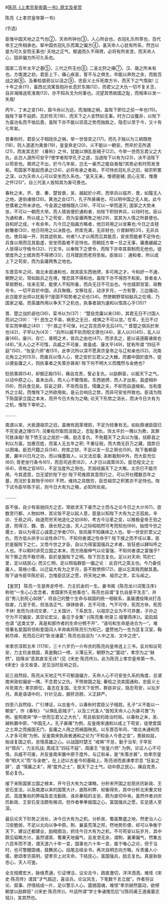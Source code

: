 #[陈亮《上孝宗皇帝第一书》原文及鉴赏](https://www.vrrw.net/wx/10386.html)

陈亮《上孝宗皇帝第一书》

(节选)

臣惟中国天地之正气也②，天命所钟也③，人心所会也，衣冠礼乐所萃也，百代帝王之所相承也。挈中国衣冠礼乐而寓之偏方④，虽天命人心犹有所系，然岂以是为可久安而无事也! 天地之正气，郁遏而久不得骋，必将有所发泄，而天命人心，固非偏方所可久系也。

国家二百年太平之基⑤，三代之所无也⑥; 二圣北狩之痛⑦，汉、唐之所未有也。方南渡之初，君臣上下，痛心疾首，誓不与之俱生，卒能以奔败之余，而胜百战之敌⑧。及秦桧倡邪议以沮之⑨，忠臣义士斥死南方⑩，而天下之气惰矣! 三十年之余(11)，虽西北流寓皆抱孙长息於东南(12)，而君父之大仇一切不复关念，自非海陵送死淮南(13)，亦不知兵戈为何事也。况望其愤故国之耻，而相率以发一矢哉!

丙午、丁未之变(14)，距今尚以为远，而海陵之祸，盖陛下即位之前一年也(15)。独陛下奋不自顾，志於殄灭(16)，而天下之人安然如无事。时方口议腹非，以陛下为喜功名而不恤后患，虽陛下亦不能以崇高之势而独胜之，隐忍以至于今，又十有七年矣。

昔春秋时，君臣父子相戕杀之祸，举一世皆安之(17)。而孔子独以为三纲既绝(18)，则人道遂为禽兽(19)，皇皇奔走(20)，义不能以一朝安。然卒於无所遇(21)，而发其志於 《春秋》之书，犹能以惧乱臣贼子(22)。今举一世而忘君父之大仇，此岂人道所可安乎?使学者知学孔子之道，当道陛下以有为(23)，决不沮陛下以苟安也。南师之不出，於今几年矣，岂无一豪杰之能自奋哉?其势必有时而发泄矣。苟国家不能起而承之(24)，必将有承之者矣。不可恃衣冠礼乐之旧，祖宗积累之深，以为天命人心可以安坐而久系也。“皇天无亲，惟德是辅; 民心无常，惟惠之怀(25)”。自三代圣人皆知其为甚可畏也。

春秋之末，齐、晋、秦、楚皆衰，吴、越起於小邦，而举兵以临齐、晋，如履无人之地，遂伯诸侯(26)。黄池之会(27)，孔子所甚痛也，可以明中国之无人矣。此今世儒者之所未讲也。今金源之植根既久(28)，不可以一举而遂灭; 国家之大势未张，不可以一朝而大举。而人情皆便於通和者，劝陛下积财养兵，以待时也。臣以为通和者，所以成上下之苟安，而为妄庸两售之地(29)，宜其为人情之所甚便也。自和好之成，十有余年。凡今日之指画方略者，他日将用之以坐筹也;今日之击毬射雕者(30)，他日将用之以决胜也。府库充满，无非财也; 介胄鲜明(31)，无非兵也。使兵端一开，则其迹败矣。何者?人才以用而见其能否，安坐而能者不足恃也; 兵食以用而见其盈虚，安坐而盈者不足恃也。而朝廷方幸一旦之无事，庸愚龌龊之人皆得以守格令(32)、行文书，以奉陛下之使令，而陛下亦幸其易制而无他也。徒使度外之士摈弃而不得骋(33)，日月蹉跎而老将至矣。臣故曰： 通和者，所以成上下之苟安，而为妄庸两售之地也。

东晋百年之间，南北未尝通和也，故其臣东西驰骋，多可用之才。今和好一不通，朝野之论，常如敌兵之在境，惟恐其不得和也，虽陛下亦不得而不和矣。昔者金人草居野处，往来无常，能使人不知所备，而兵无日不可出也。今也城郭宫室，政教号令，一切不异於中国，点兵聚粮，文移往反，动涉岁月，一方有警，三边骚动，此岂能岁出师以扰我乎?是固不知势者之论也(34)。然使朝野常如敌兵之在境，乃国家之福，而英雄所用以争天下之机也，执事者胡为速和以惰其心乎(35)?

晋、楚之战於邲也(36)，栾书以为(37)： “楚自克庸以来(38)，其君无日不讨国人而训之(39)： ‘于! 民生之不易，祸至之无日，戒惧之不可以怠。’ 在军，无日不讨军实而申儆之(40)： ‘于! 胜之不可保，纣之百克而卒无后(41)。’” 晋楚之弭兵於宋也(42)，子罕以为(43)： “兵所以威不轨而昭文德也(44)，圣人以兴(45)，乱人以废(46)。废兴、存亡、昏明之术，皆兵之由也(47)。而求去之，是以诬道蔽诸侯也(48)。”夫人心之不可惰，兵威之不可废，故虽成、康太平(49)，犹有所谓 “四征不庭”(50)，“张皇六师”者(51)，此李沆所以深不愿真宗皇帝之与辽和亲也(52)。况南北角立之时(53)，而废兵以惰人心，使之安於忘君父之大雠，而置中国於度外，徒以便妄庸之人，则执事者之失策亦甚矣! 陛下何不明大义而慨然与金绝也?

贬损乘舆(54)，却御正殿(55)，痛自克责，誓必复仇，以励群臣，以振天下之气，以动中原之心，虽未出兵，而人心不敢惰矣。东西驰骋，而人才出矣。盈虚相补(56)，而兵食见矣。狂妄之辞，不攻而自息，懦庸之夫，不却而自退缩矣。当有度外之士起，而惟陛下之所欲用矣。是云合响应之势，而非可安坐所致也。臣请为陛下陈国家立国之本末，而开今日大有为之略; 论天下形势之消长，而决今日大有为之机，惟陛下幸听之。

………

南渡以来，大抵遵祖宗之旧，虽微有因革增损，不足为轻重有无。如赵鼎诸臣固已不究变通之理(57); 况秦桧尽取而沮毁之，忍耻事仇，饰太平於一隅以为欺，其罪可胜诛哉! 陛下愤王业之屈於一隅，励志复仇，不免籍天下之兵以为强，括郡县之利以为富。加惠百姓，而富人无五年之积; 不重征税，而大商无巨万之藏，国势日以困竭。臣恐尺籍之兵(58)，府库之财，不足以支一旦之用也(59)。陛下蚤朝晏罢，冀中兴日月之功，而以绳墨取人，以文法涖事; 圣断裁制中外，而大臣充位(60); 胥吏坐行条令(61)，而百司逃责(62)，人才日以阘茸(63)。臣恐程文之士(64)，资格之官(65)，不足当度外之用也。艺祖经画天下之大略，太宗已不能尽用，今其遗意，岂无望於陛下也! 陛下苟推原其意而行之，可以开社稷数百年之基，而况於复故物乎(66)! 不然，维持之具既穷，臣恐祖宗之积累亦不足恃也。陛下试令臣毕陈于前，则今日大有为之略，必知所处矣。

………

臣不佞，自少有驱驰四方之志，常欲求天下豪杰之士而与之论今日之大计(67)。尝数至行都，人物如林，其论皆不足以起人意，臣是以知陛下大有为之志孤矣。辛卯、壬辰之间，始退而穷天地造化之初(68)，考古今沿革之变，以推极皇帝王伯之道，而得汉、魏、晋、唐长短之由，天人之际昭昭然可考而知也(69)。始悟今世之儒士，自以为得正心诚意之学者(70)，皆风痺不知痛痒之人也。举一世安於君父之仇，而方低头拱手以谈性命(71)，不知何者谓之性命乎? 陛下接之而不任以事，臣於是服陛下之仁。又悟今世之才臣，自以为得富国强兵之术者，皆狂惑以肆叫呼之人也。不以暇时讲究立国之本末，而方扬眉伸气以论富强，不知何者谓之富强乎? 陛下察之而不敢尽用，臣於是服陛下之明。陛下厉志复仇，足以对天命; 笃於仁爱，足以结民心; 而又仁明，足以照临群臣一偏之论： 此百代之英主也。今乃委任庸人，笼络小儒，以迁延大有为之岁月，臣不胜愤悱(72)，是以忘其贱而献其愚。陛下诚令臣毕陈於前，岂惟臣区区之愿，将天地之神、祖宗之灵，实与闻之。



【鉴赏】 陈亮一生是奔走呼号、力主抗金的一生。姜书阁《陈亮龙川词笺注序》称他“一生心心念念者，舍国家外无他事也”。陈亮也自谓“复仇自是平生志”，并且“男儿到死心如铁”，将自己的整个生命与祖国的统一相联系，虽屡遭投降派打击陷害，几至于死，但浩浩正气、铮铮铁骨，志不可改，气不可夺，死而方休，死而不休! 发而为诗词文章，“上关国计，下系民生，以祖宗之业为不可弃置，子孙之守为不可偏安，其崇论宏议，备见于全集” (《陈亮集·附录三·姬肇燕序》)。梁启超也谓 “这类文学，真是和那作者的生命分劈不开”、“语句和生命是进合为一”。难怪著名爱国将领和爱国词人辛弃疾将陈亮引为知己，盛赞他乃一生为匡复汉室，鞠躬尽瘁、死而后已的“卧龙诸葛”; 陈亮也自诩为 “人中之龙、文中之虎”。

宋孝宗淳熙五年 (1178)，三十六岁仍一介布衣的陈亮向皇帝连上三书，反对和议苟安，力主抗金救国，真是胸口一喷、义薄云天，朝野为之“震动”，孝宗为之“赫然”，投降派“恶其直言无讳” (见《宋史·陈亮传》)。此为陈亮上孝宗皇帝第一书，《宋史》全文收录，足见当时反响之巨。

前三自然段，陈亮从天地正气不可郁遏偏方，天命人心不可安坐久系的角度，总谓南宋政权偏安一隅，不念君父之仇，不愤故国之耻; 秦桧之流卖国通和，忠臣义士斥死南方; 孝宗即位，虽志在复国，无奈天下安然，群臣非议，隐忍苟安，以玩岁月。真是语语中的，针针见血，披肝沥胆，义正辞严。

四至八自然段，广引博证，以古鉴今，以春秋时君臣父子相戕，孔子“义不能以一朝安”，作《春秋》 “以惧乱臣贼子”，以及三代圣人“皆知天命人心为甚可畏”为例，鉴照南宋“举一世而忘君父之大仇”，苟且偷安的政治时局。以春秋之末，吴、越称霸中原，“中国无人，孔子甚痛”为例，反鉴南宋通和以成上下苟安，徒使爱国之士弃之而报国无门，妄庸之人用之而祸国殃民。以东晋百年间，“南北未通和而人才多可用”为例，反鉴南宋执政者通和之论为“不知金人今昔之变”，畏敌如鼠，贻误复国之机，怠惰英雄之心。以战国时楚王 “戒惧”不怠，勤于治军; 子罕反对“弭兵”，力主抗战; 周成王“四征不庭”、周康王 “张皇六师” 为例，论证人心不可惰，兵威不可废，并反鉴南宋置中原于度外，与辽和亲，是“失策亦甚”，劝孝宗皇帝“明大义”而“与金绝”。在上述以古鉴今的基础上，陈亮进而直谏孝宗息 “狂妄之辞”，退 “懦庸之夫”，用“度外之士”，振天下之士气，动中原之民心，痛自克责，誓必复仇。

接下来陈国家立国之根本，开今日大有为之谋略，分析宋开国之初至庆历新政、王安石变法，以及南渡以来的国策大计，直陈利弊、权衡得失，其中分析北宋重文轻武、高度集权的弊端及变法勤政、诛杀秦桧的主张，颇为直切中肯。虽然作者对庆历新政、王安石变法颇有微词，但作者拳拳报国之心，富国强兵之愿，实足感人至深。

最后论天下形势之消长，决今日大有为之机，分析吴、蜀虽繁盛之地，然吏治人心习安脆弱，不足以北向以争中原。荆、襄虽荒落之邦，然地势形便，却可以争衡于天下，建议迁都建业，励精图治，抓住今日大有为之机，不可苟安以玩岁月，其中颇见韬略方计。虽然谓吴、蜀秉天地偏气，且发泄无余，谓荆、襄秉偏气，然集五六百年而不泄，谓天道六十年一变，国事也六十年一变，属于唯心之论，但于当时，也可警醒国魂，鼓舞民心。段尾总结全书，再次自明志向方略，斥责庸人小儒，歌颂孝宗英明，望孝宗上对天命，下结民心，富国强兵，励志复仇。真是耿耿忠心，天人可鉴。

全文规模宏大，脉络贯通，引证博洽，议论古今，疏直激切，洋洋洒洒，难怪《宋史·陈亮传》谓其“才气超迈，喜谈兵，论议风生，下笔数千言立就”。作者将议论、叙事、抒情结成一片，足以警示人心，震撼国魂，难怪“孝宗赫然震动，欲榜朝堂以励群臣” (《宋史·陈亮传》)。叶适所谓“学士争诵惟恐后”(《陈同甫王道甫墓志铭》)，宣其然也。

